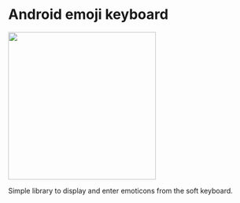 # Android emoji keyboard

<img src="https://cloud.githubusercontent.com/assets/16716940/20066666/0caed42c-a51b-11e6-915a-a5c0260d8f02.png" height="300">

Simple library to display and enter emoticons from the soft keyboard.